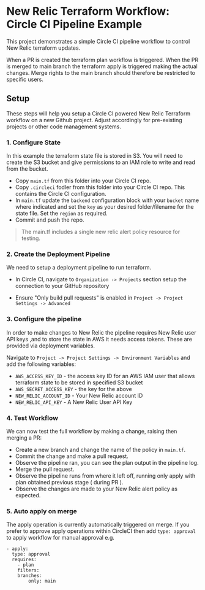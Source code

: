 # New Relic Terraform Workflow: Circle CI Pipeline Example
This project demonstrates a simple Circle CI pipeline workflow to control New Relic terraform updates.

When a PR is created the terraform plan workflow is triggered. When the PR is merged to main branch the terraform apply is triggered making the actual changes. Merge rights to the main branch should therefore be restricted to specific users.

## Setup
These steps will help you setup a Circle CI powered New Relic Terraform workflow on a new Github project. Adjust accordingly for pre-existing projects or other code management systems.

### 1. Configure State
In this example the terraform state file is stored in S3. You will need to create the S3 bucket and give permissions to an IAM role to write and read from the bucket.

- Copy `main.tf` from this folder into your Circle CI repo. 
- Copy `.circleci` fodler from this folder into your Circle CI repo. This contains the Circle CI configuration. 
- In `main.tf` update the `backend` configuration block with your `bucket` name where indicated and set the `key` as your desired folder/filename for the state file. Set the `region` as required.
- Commit and push the repo. 

> The main.tf includes a single new relic alert policy resource for testing.

### 2. Create the Deployment Pipeline
We need to setup a deployment pipeline to run terraform.

- In Circle CI, navigate to `Organization -> Projects` section setup the connection to your GitHub repository

- Ensure "Only build pull requests" is enabled in `Project -> Project Settings -> Advanced`

### 3. Configure the pipeline
In order to make changes to New Relic the pipeline requires New Relic user API keys ,and to store the state in AWS it needs access tokens. These are provided via deployment variables.

Navigate to `Project -> Project Settings -> Environment Variables` and add the following variables:

- `AWS_ACCESS_KEY_ID` - the access key ID for an AWS IAM user that allows terraform state to be stored in specified S3 bucket
- `AWS_SECRET_ACCESS_KEY` - the key for the above
- `NEW_RELIC_ACCOUNT_ID` - Your New Relic account ID
- `NEW_RELIC_API_KEY` - A New Relic User API Key

### 4. Test Workflow
We can now test the full workflow by making a change, raising then merging a PR:

- Create a new branch and change the name of the policy in `main.tf`. 
- Commit the change and make a pull request.
- Observe the pipeline ran, you can see the plan output in the pipeline log.
- Merge the pull request.
- Observe the pipeline runs from where it left off, running only apply with plan obtained previous stage ( during PR ).
- Observe the changes are made to your New Relic alert policy as expected.

### 5. Auto apply on merge
The apply operation is currently automatically triggered on merge. If you prefer to approve apply operations within CircleCI then add `type: approval` to apply workflow for manual approval e.g.

```
- apply:
  type: approval
  requires:
    - plan
    filters:
    branches:
        only: main
```







